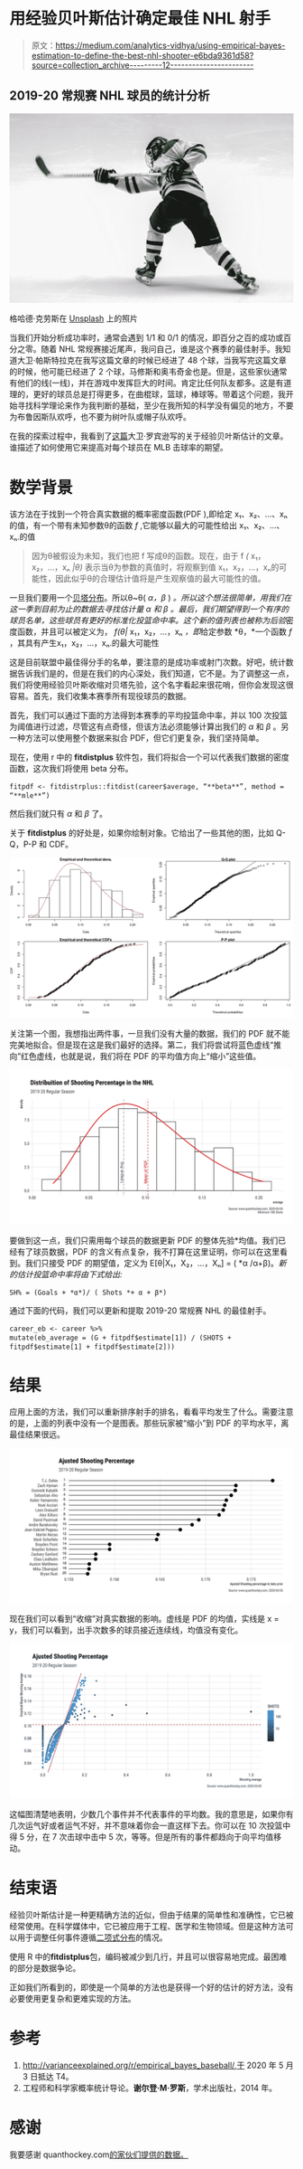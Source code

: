 # 用经验贝叶斯估计确定最佳 NHL 射手

> 原文：<https://medium.com/analytics-vidhya/using-empirical-bayes-estimation-to-define-the-best-nhl-shooter-e6bda9361d58?source=collection_archive---------12----------------------->

## 2019-20 常规赛 NHL 球员的统计分析

![](img/17ef76e575e1748117d4ff363fe34db7.png)

格哈德·克劳斯在 [Unsplash](https://unsplash.com?utm_source=medium&utm_medium=referral) 上的照片

当我们开始分析成功率时，通常会遇到 1/1 和 0/1 的情况，即百分之百的成功或百分之零。随着 NHL 常规赛接近尾声，我问自己，谁是这个赛季的最佳射手。我知道大卫·帕斯特拉克在我写这篇文章的时候已经进了 48 个球，当我写完这篇文章的时候，他可能已经进了 2 个球，马修斯和奥韦奇金也是。但是，这些家伙通常有他们的线(一线)，并在游戏中发挥巨大的时间。肯定比任何队友都多。这是有道理的，更好的球员总是打得更多，在曲棍球，篮球，棒球等。带着这个问题，我开始寻找科学理论来作为我判断的基础，至少在我所知的科学没有偏见的地方，不要为布鲁因斯队欢呼，也不要为树叶队或帽子队欢呼。

在我的探索过程中，我看到了[这篇](http://varianceexplained.org/r/empirical_bayes_baseball/)大卫·罗宾逊写的关于经验贝叶斯估计的文章。谁描述了如何使用它来提高对每个球员在 MLB 击球率的期望。

# 数学背景

该方法在于找到一个符合真实数据的概率密度函数(PDF ),即给定 x₁、x₂、…、xₙ的值，有一个带有未知参数θ的函数 *f* ,它能够以最大的可能性给出 x₁、x₂、…、xₙ.的值

> 因为θ被假设为未知，我们也把 f 写成θ的函数。现在，由于 f *(* x₁，x₂，…，xₙ *|θ)* 表示当θ为参数的真值时，将观察到值 x₁，x₂，…，xₙ的可能性，因此似乎θ的合理估计值将是产生观察值的最大可能性的值。

一旦我们要用一个[贝塔分布](https://en.wikipedia.org/wiki/Beta_distribution)。所以θ~θ( *α，β* ) *。*所以这个想法很简单，用我们在这一季到目前为止的数据去寻找估计量 *α* 和 *β* 。最后，我们期望得到一个有序的球员名单，这些球员有更好的标准化投篮命中率。这个新的值列表也被称为*后验*密度函数，并且可以被定义为， *f(θ|* x₁，x₂，…，xₙ *，即*给定参数 *θ，*一个函数 *f* ，其具有产生x₁，x₂，…，xₙ.的最大可能性

这是目前联盟中最佳得分手的名单，要注意的是成功率或射门次数。好吧，统计数据告诉我们是的，但是在我们的内心深处，我们知道，它不是。为了调整这一点，我们将使用经验贝叶斯收缩对贝塔先验，这个名字看起来很花哨，但你会发现这很容易。首先，我们收集本赛季所有现役球员的数据。

首先，我们可以通过下面的方法得到本赛季的平均投篮命中率，并以 100 次投篮为阈值进行过滤，尽管这有点奇怪，但该方法必须能够计算出我们的 *α* 和 *β* 。另一种方法可以使用整个数据来拟合 PDF，但它们更复杂，我们坚持简单。

现在，使用 r 中的 **fitdistplus** 软件包，我们将拟合一个可以代表我们数据的密度函数，这次我们将使用 beta 分布。

```
fitpdf <- fitdistrplus::fitdist(career$average, “**beta**”, method = “**mle**”)
```

然后我们就只有 *α* 和 *β* 了。

关于 **fitdistplus** 的好处是，如果你绘制对象。它给出了一些其他的图，比如 Q-Q，P-P 和 CDF。

![](img/695ceb6404404309325bb11d50e71172.png)

关注第一个图，我想指出两件事，一旦我们没有大量的数据，我们的 PDF 就不能完美地拟合。但是现在这是我们最好的选择。第二，我们将尝试将蓝色虚线“推向”红色虚线，也就是说，我们将在 PDF 的平均值方向上“缩小”这些值。

![](img/caa5ef214fa9db449d5f999c64eebbf9.png)

要做到这一点，我们只需用每个球员的数据更新 PDF 的整体先验*均值。我们已经有了球员数据，PDF 的含义有点复杂，我不打算在这里证明，你可以在这里看到。我们只接受 PDF 的期望值，定义为 E[θ|X₁，X₂，…，Xₙ] = ( *α /α+β)。*新的估计投篮命中率将由下式给出:*

```
SH% = (Goals + *α*)/ ( Shots *+ α + β*)
```

通过下面的代码，我们可以更新和提取 2019-20 常规赛 NHL 的最佳射手。

```
career_eb <- career %>% 
mutate(eb_average = (G + fitpdf$estimate[1]) / (SHOTS + fitpdf$estimate[1] + fitpdf$estimate[2]))
```

# 结果

应用上面的方法，我们可以重新排序射手的排名，看看平均发生了什么。需要注意的是，上面的列表中没有一个是图表。那些玩家被“缩小”到 PDF 的平均水平，离最佳结果很远。

![](img/40ab411a64bf199ae6ee9ce417fbba99.png)

现在我们可以看到“收缩”对真实数据的影响。虚线是 PDF 的均值，实线是 x = y，我们可以看到，出手次数多的球员接近连续线，均值没有变化。

![](img/e136b904d60340cf856892465747aadd.png)

这幅图清楚地表明，少数几个事件并不代表事件的平均数。我的意思是，如果你有几次运气好或者运气不好，并不意味着你会一直这样下去。你可以在 10 次投篮中得 5 分，在 7 次击球中击中 5 次，等等。但是所有的事件都趋向于向平均值移动。

# 结束语

经验贝叶斯估计是一种更精确方法的近似，但由于结果的简单性和准确性，它已被经常使用。在科学媒体中，它已被应用于工程、医学和生物领域。但是这种方法可以用于调整任何事件遵循[二项式分布](https://en.wikipedia.org/wiki/Binomial_distribution)的情况。

使用 R 中的**fitdistplus**包，编码被减少到几行，并且可以很容易地完成。最困难的部分是数据争论。

正如我们所看到的，即使是一个简单的方法也是获得一个好的估计的好方法，没有必要使用更复杂和更难实现的方法。

# 参考

1.  http://varianceexplained.org/r/empirical_bayes_baseball/,于 2020 年 5 月 3 日抵达 T4。
2.  工程师和科学家概率统计导论。**谢尔登·M·罗斯**，学术出版社，2014 年。

# 感谢

我要感谢 quanthockey.com[的家伙们提供的数据。](https://www.quanthockey.com/)